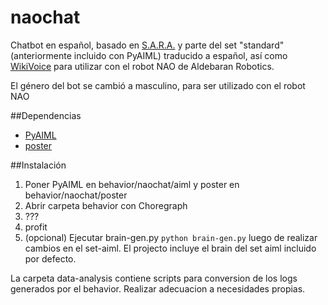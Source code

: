 # naochat
Chatbot en español, basado en [S.A.R.A.](http://goo.gl/DWGD3R) y parte del set "standard" (anteriormente incluido con PyAIML) traducido a español, así como [WikiVoice](https://goo.gl/Xkq9Nz) para utilizar con el robot NAO de Aldebaran Robotics.

El género del bot se cambió a masculino, para ser utilizado con el robot NAO

##Dependencias

- [PyAIML](https://goo.gl/Pw8bOM)
- [poster](http://goo.gl/DEvhe5)

##Instalación

1. Poner PyAIML en behavior/naochat/aiml y poster en behavior/naochat/poster
2. Abrir carpeta behavior con Choregraph
3. ???
4. profit
5. (opcional) Ejecutar brain-gen.py `python brain-gen.py` luego de realizar cambios en el set-aiml. El projecto incluye el brain del set aiml incluido por defecto.

La carpeta data-analysis contiene scripts para conversion de los logs generados por el behavior. Realizar adecuacion a necesidades propias.
